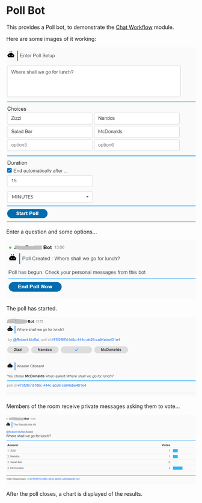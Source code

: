 # Poll Bot

This provides a Poll bot, to demonstrate the [Chat Workflow](../../chat-workflow-spring-boot-starter/README.md) module.

Here are some images of it working:

![Poll Form](images/poll1.png)

Enter a question and some options...

![Poll Start](images/poll2.png)

The poll has started.  

![Poll Questions](images/poll3.png)

Members of the room receive private messages asking them to vote...

![Poll Results](images/poll4.png)

After the poll closes, a chart is displayed of the results.
